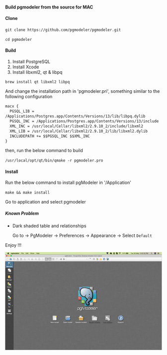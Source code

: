 #### Build pgmodeler from the source for MAC

#### Clone

`git clone https://github.com/pgmodeler/pgmodeler.git`

`cd pgmodeler`

#### Build

1. Install PostgreSQL
2. Install Xcode
3. Install libxml2, qt & libpq

```
brew install qt libxml2 libpq
```

And change the installation path in 'pgmodeler.pri', something similar to the following configuration
```
macx {
  PGSQL_LIB = /Applications/Postgres.app/Contents/Versions/13/lib/libpq.dylib
  PGSQL_INC = /Applications/Postgres.app/Contents/Versions/13/include
  XML_INC = /usr/local/Cellar/libxml2/2.9.10_2/include/libxml2
  XML_LIB = /usr/local/Cellar/libxml2/2.9.10_2/lib/libxml2.dylib
  INCLUDEPATH += $$PGSQL_INC $$XML_INC
}
```
then, run the below command to build

`/usr/local/opt/qt/bin/qmake -r pgmodeler.pro`

#### Install

Run the below command to install pgModeler in '/Application'

`make && make install`

Go to application and select pgmodeler

##### Known Problem

* Dark shaded table and relationships
  
   Go to -> PgModeler -> Preferences -> Appearance -> Select `Default`

Enjoy !!!

![output](mac-pgmodeler.png)
